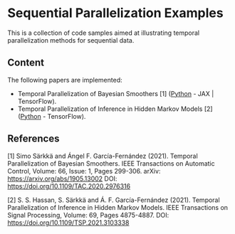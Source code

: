 # Sequential Parallelization Examples
This is a collection of code samples aimed at illustrating temporal parallelization methods for sequential data.

## Content
The following papers are implemented:
- Temporal Parallelization of Bayesian Smoothers [1] ([Python](https://github.com/EEA-sensors/sequential-parallelization-examples/tree/main/python/temporal-parallelization-bayes-smoothers) - JAX | TensorFlow).
- Temporal Parallelization of Inference in Hidden Markov Models [2] ([Python](https://github.com/EEA-sensors/sequential-parallelization-examples/tree/main/python/temporal-parallelization-inference-in-HMMs) - TensorFlow).

## References
[1] Simo Särkkä and Ángel F. García-Fernández (2021). Temporal Parallelization of Bayesian Smoothers. IEEE Transactions on Automatic Control, Volume: 66, Issue: 1, Pages 299-306. arXiv: https://arxiv.org/abs/1905.13002 DOI: https://doi.org/10.1109/TAC.2020.2976316

[2] S. S. Hassan, S. Särkkä and Á. F. García-Fernández (2021). Temporal Parallelization of Inference in Hidden Markov Models. IEEE Transactions on Signal Processing, Volume: 69, Pages 4875-4887. DOI: https://doi.org/10.1109/TSP.2021.3103338
